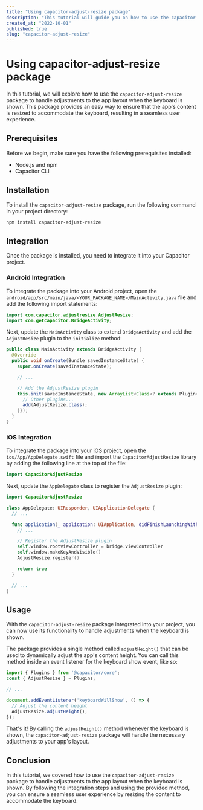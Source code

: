 ```yaml
---
title: "Using capacitor-adjust-resize package"
description: "This tutorial will guide you on how to use the capacitor-adjust-resize package to handle adjustments to the app layout when the keyboard is shown. It provides a seamless user experience by resizing the content to accommodate the keyboard."
created_at: "2022-10-01"
published: true
slug: "capacitor-adjust-resize"
---
```


# Using capacitor-adjust-resize package

In this tutorial, we will explore how to use the `capacitor-adjust-resize` package to handle adjustments to the app layout when the keyboard is shown. This package provides an easy way to ensure that the app's content is resized to accommodate the keyboard, resulting in a seamless user experience.

## Prerequisites

Before we begin, make sure you have the following prerequisites installed:

- Node.js and npm
- Capacitor CLI

## Installation

To install the `capacitor-adjust-resize` package, run the following command in your project directory:

```bash
npm install capacitor-adjust-resize
```

## Integration

Once the package is installed, you need to integrate it into your Capacitor project.

### Android Integration

To integrate the package into your Android project, open the `android/app/src/main/java/<YOUR_PACKAGE_NAME>/MainActivity.java` file and add the following import statements:

```java
import com.capacitor.adjustresize.AdjustResize;
import com.getcapacitor.BridgeActivity;
```

Next, update the `MainActivity` class to extend `BridgeActivity` and add the `AdjustResize` plugin to the `initialize` method:

```java
public class MainActivity extends BridgeActivity {
  @Override
  public void onCreate(Bundle savedInstanceState) {
    super.onCreate(savedInstanceState);

    // ...

    // Add the AdjustResize plugin
    this.init(savedInstanceState, new ArrayList<Class<? extends Plugin>>() {{
      // Other plugins...
      add(AdjustResize.class);
    }});
  }
}
```

### iOS Integration

To integrate the package into your iOS project, open the `ios/App/AppDelegate.swift` file and import the `CapacitorAdjustResize` library by adding the following line at the top of the file:

```swift
import CapacitorAdjustResize
```

Next, update the `AppDelegate` class to register the `AdjustResize` plugin:

```swift
import CapacitorAdjustResize

class AppDelegate: UIResponder, UIApplicationDelegate {
  // ...

  func application(_ application: UIApplication, didFinishLaunchingWithOptions launchOptions: [UIApplication.LaunchOptionsKey: Any]?) -> Bool {
    // ...

    // Register the AdjustResize plugin
    self.window.rootViewController = bridge.viewController
    self.window.makeKeyAndVisible()
    AdjustResize.register()

    return true
  }

  // ...
}
```

## Usage

With the `capacitor-adjust-resize` package integrated into your project, you can now use its functionality to handle adjustments when the keyboard is shown.

The package provides a single method called `adjustHeight()` that can be used to dynamically adjust the app's content height. You can call this method inside an event listener for the keyboard show event, like so:

```javascript
import { Plugins } from '@capacitor/core';
const { AdjustResize } = Plugins;

// ...

document.addEventListener('keyboardWillShow', () => {
  // Adjust the content height
  AdjustResize.adjustHeight();
});
```

That's it! By calling the `adjustHeight()` method whenever the keyboard is shown, the `capacitor-adjust-resize` package will handle the necessary adjustments to your app's layout.

## Conclusion

In this tutorial, we covered how to use the `capacitor-adjust-resize` package to handle adjustments to the app layout when the keyboard is shown. By following the integration steps and using the provided method, you can ensure a seamless user experience by resizing the content to accommodate the keyboard.